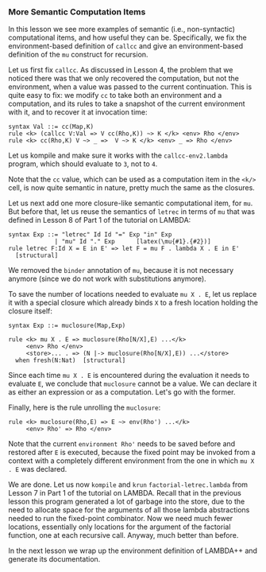### More Semantic Computation Items

In this lesson we see more examples of semantic (i.e., non-syntactic)
computational items, and how useful they can be.  Specifically, we fix the
environment-based definition of `callcc` and give an environment-based
definition of the `mu` construct for recursion.

Let us first fix `callcc`.  As discussed in Lesson 4, the problem that we noticed
there was that we only recovered the computation, but not the environment, when
a value was passed to the current continuation.  This is quite easy to fix:
we modify `cc` to take both an environment and a computation, and its rules
to take a snapshot of the current environment with it, and to recover it at
invocation time:

    syntax Val ::= cc(Map,K)
    rule <k> (callcc V:Val => V cc(Rho,K)) ~> K </k> <env> Rho </env>
    rule <k> cc(Rho,K) V ~> _ =>  V ~> K </k> <env> _ => Rho </env>

Let us kompile and make sure it works with the `callcc-env2.lambda` program,
which should evaluate to `3`, not to `4`.

Note that the `cc` value, which can be used as a computation item in the `<k/>`
cell, is now quite semantic in nature, pretty much the same as the closures.

Let us next add one more closure-like semantic computational item, for `mu`.
But before that, let us reuse the semantics of `letrec` in terms of `mu` that
was defined in Lesson 8 of Part 1 of the tutorial on LAMBDA:

    syntax Exp ::= "letrec" Id Id "=" Exp "in" Exp
                 | "mu" Id "." Exp      [latex(\mu{#1}.{#2})]
    rule letrec F:Id X = E in E' => let F = mu F . lambda X . E in E'
      [structural]

We removed the `binder` annotation of `mu`, because it is not necessary
anymore (since we do not work with substitutions anymore).

To save the number of locations needed to evaluate `mu X . E`, let us replace
it with a special closure which already binds `X` to a fresh location holding the
closure itself:

    syntax Exp ::= muclosure(Map,Exp)

    rule <k> mu X . E => muclosure(Rho[N/X],E) ...</k>
         <env> Rho </env>
         <store>... . => (N |-> muclosure(Rho[N/X],E)) ...</store>
      when fresh(N:Nat)  [structural]

Since each time `mu X . E` is encountered during the evaluation it needs to
evaluate `E`, we conclude that `muclosure` cannot be a value.  We can declare it
as either an expression or as a computation.  Let's go with the former.

Finally, here is the rule unrolling the `muclosure`:

    rule <k> muclosure(Rho,E) => E ~> env(Rho') ...</k>
         <env> Rho' => Rho </env>

Note that the current `environment Rho'` needs to be saved before and
restored after `E` is executed, because the fixed point may be invoked
from a context with a completely different environment from the one
in which `mu X . E` was declared.

We are done.  Let us now `kompile` and `krun` `factorial-letrec.lambda` from
Lesson 7 in Part 1 of the tutorial on LAMBDA.  Recall that in the previous lesson
this program generated a lot of garbage into the store, due to the
need to allocate space for the arguments of all those lambda abstractions
needed to run the fixed-point combinator.  Now we need much fewer locations,
essentially only locations for the argument of the factorial function, one at
each recursive call.  Anyway, much better than before.

In the next lesson we wrap up the environment definition of LAMBDA++ and
generate its documentation.
